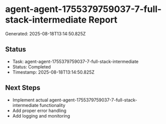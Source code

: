 # agent-agent-1755379759037-7-full-stack-intermediate Report

Generated: 2025-08-18T13:14:50.825Z

## Status
- Task: agent-agent-1755379759037-7-full-stack-intermediate
- Status: Completed
- Timestamp: 2025-08-18T13:14:50.825Z

## Next Steps
- Implement actual agent-agent-1755379759037-7-full-stack-intermediate functionality
- Add proper error handling
- Add logging and monitoring
